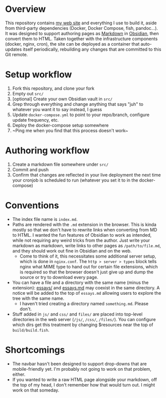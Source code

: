 # Overview

This repository contains [my web site](https://juh.gay) and everything I use to build it, aside from third-party dependencies (Docker, Docker Compose, fish, pandoc...). It was designed to support authoring pages as [Markdown](https://www.markdownguide.org/basic-syntax/) in [Obsidian](https://obsidian.md/), then convert them to HTML. Taken together with the infrastructure components (docker, nginx, cron), the site can be deployed as a container that auto-updates itself periodically, rebuilding any changes that are committed to this Git remote.

# Setup workflow

1. Fork this repository, and clone your fork
2. Empty out `src/`
3. [optional] Create your own Obsidian vault in `src/`
4. Grep through everything and change anything that says "juh" to whatever you want it to say instead, I guess
5. Update `docker-compose.yml` to point to your repo/branch, configure update frequency, etc.
6. Deploy the docker-compose setup somewhere
7. ~Ping me when you find that this process doesn't work~

# Authoring workflow

1. Create a markdown file somewhere under `src/`
2. Commit and push
3. Confirm that changes are reflected in your live deployment the next time your cronjob is scheduled to run (whatever you set it to in the docker-compose)

# Conventions

- The index file name is `index.md`.
- Paths are rendered with the `.md` extension in the browser. This is kinda mostly so that we don't have to rewrite links when converting from MD to HTML. I wanted the fun features of Obsidian to work as intended, while not requiring any weird tricks from the author. Just write your markdown as markdown, write links to other pages as `/path/to/file.md`, and they should work out fine in Obsidian and on the web.
    - Come to think of it, this necessitates some additional server setup, which is done in `nginx.conf`. The `http > server > types` block tells nginx what MIME type to hand out for certain file extensions, which is required so that the browser doesn't just give up and dump the source or try to download every page.
- You can have a file and a directory with the same name (minus the extension): [essays/](https://juh.gay/essays/) and [essays.md](https://juh.gay/essays.md) may coexist in the same directory. A notice will be added to the top of `essays.md` allowing users to explore the tree with the same name.
    - I haven't tried creating a directory named `something.md`. Please don't.
- Stuff added in `js/` and `css/` and `files/` are placed into top-level directories in the web server (`/js/`, `/css/`, `/files/`). You can configure which dirs get this treatment by changing $resources near the top of `build/build.fish`.

# Shortcomings

- The navbar hasn't been designed to support drop-downs that are mobile-friendly yet. I'm probably not going to work on that problem, either.
- If you wanted to write a raw HTML page alongside your markdown, off the top of my head, I don't remember how that would turn out. I might work on that someday.

